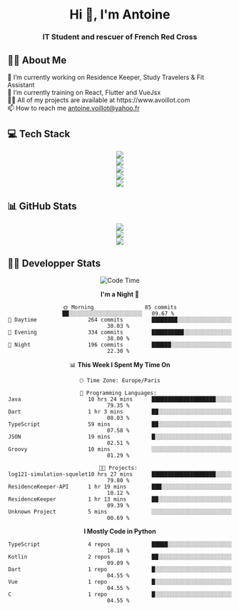 <h1 align="center" text-decoration="none">Hi 👋, I'm Antoine</h1>
<h3 align="center">IT Student and rescuer of French Red Cross</h3>

  
## 👨‍🎓 About Me
  <div align="left">
🔭 I’m currently working on Residence Keeper, Study Travelers & Fit Assistant</br>
🌱 I’m currently training on React, Flutter and VueJsx</br>
👨‍💻 All of my projects are available at https://www.avoillot.com</br>
📫 How to reach me <a href=mailto:antoine.voillot@yahoo.fr >antoine.voillot@yahoo.fr</a></br>
</div>

## 💻 Tech Stack
<div align="center">
  <img src="https://skillicons.dev/icons?i=react,ts,vue,vite,js,html,css,php,symfony" /></br>
  <img src="https://skillicons.dev/icons?i=c,java,py" /></br>
  <img src="https://skillicons.dev/icons?i=discord,bots" /></br>
<img src="https://skillicons.dev/icons?i=kotlin,flutter" /></br>
  <img src="https://skillicons.dev/icons?i=androidstudio,figma,github,gitlab,postman,vscode" />
</div>

## 📊 GitHub Stats
<div align="center">

![](http://github-profile-summary-cards.vercel.app/api/cards/profile-details?username=Psykoxen&theme=dark)  <br/>
![](https://github-readme-streak-stats.herokuapp.com/?user=Psykoxen&theme=dark&hide_border=false)<br/>
![](https://github-readme-stats.vercel.app/api/top-langs/?username=Psykoxen&theme=dark&hide_border=false&include_all_commits=true&count_private=true&layout=compact)<br/>

</div>

## 👨‍💻 Developper Stats
<div align="center">

<!--START_SECTION:waka-->
![Code Time](http://img.shields.io/badge/Code%20Time-98%20hrs%2037%20mins-blue)

**I'm a Night 🦉** 

```text
🌞 Morning                85 commits          ██░░░░░░░░░░░░░░░░░░░░░░░   09.67 % 
🌆 Daytime                264 commits         ████████░░░░░░░░░░░░░░░░░   30.03 % 
🌃 Evening                334 commits         ██████████░░░░░░░░░░░░░░░   38.00 % 
🌙 Night                  196 commits         ██████░░░░░░░░░░░░░░░░░░░   22.30 % 
```


📊 **This Week I Spent My Time On** 

```text
🕑︎ Time Zone: Europe/Paris

💬 Programming Languages: 
Java                     10 hrs 24 mins      ████████████████████░░░░░   79.35 % 
Dart                     1 hr 3 mins         ██░░░░░░░░░░░░░░░░░░░░░░░   08.03 % 
TypeScript               59 mins             ██░░░░░░░░░░░░░░░░░░░░░░░   07.58 % 
JSON                     19 mins             █░░░░░░░░░░░░░░░░░░░░░░░░   02.51 % 
Groovy                   10 mins             ░░░░░░░░░░░░░░░░░░░░░░░░░   01.29 % 

🐱‍💻 Projects: 
log121-simulation-squelet10 hrs 27 mins      ████████████████████░░░░░   79.80 % 
ResidenceKeeper-API      1 hr 19 mins        ███░░░░░░░░░░░░░░░░░░░░░░   10.12 % 
ResidenceKeeper          1 hr 13 mins        ██░░░░░░░░░░░░░░░░░░░░░░░   09.39 % 
Unknown Project          5 mins              ░░░░░░░░░░░░░░░░░░░░░░░░░   00.69 % 
```

**I Mostly Code in Python** 

```text
TypeScript               4 repos             █████░░░░░░░░░░░░░░░░░░░░   18.18 % 
Kotlin                   2 repos             ██░░░░░░░░░░░░░░░░░░░░░░░   09.09 % 
Dart                     1 repo              █░░░░░░░░░░░░░░░░░░░░░░░░   04.55 % 
Vue                      1 repo              █░░░░░░░░░░░░░░░░░░░░░░░░   04.55 % 
C                        1 repo              █░░░░░░░░░░░░░░░░░░░░░░░░   04.55 % 
```




<!--END_SECTION:waka-->

</div>
